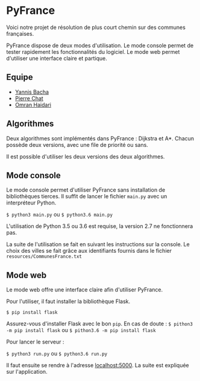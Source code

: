 # PyFrance #
Voici notre projet de résolution de plus court chemin sur des communes
françaises.

PyFrance dispose de deux modes d'utilisation. Le mode console permet
de tester rapidement les fonctionnalités du logiciel. Le mode web
permet d'utiliser une interface claire et partique.

## Equipe ##
* [Yannis Bacha](https://github.com/YannisBacha)
* [Pierre Chat](https://github.com/TheCaptainCat)
* [Omran Haidari](https://github.com/omranhaidari)

## Algorithmes ##
Deux algorithmes sont implémentés dans PyFrance : Dijkstra et A*.
Chacun possède deux versions, avec une file de priorité ou sans.

Il est possible d'utiliser les deux versions des deux algorithmes.

## Mode console ##
Le mode console permet d'utiliser PyFrance sans installation de
bibliothèques tierces. Il suffit de lancer le fichier `main.py` avec
un interpréteur Python.

`$ python3 main.py` ou `$ python3.6 main.py`

L'utilisation de Python 3.5 ou 3.6 est requise, la version 2.7 ne
fonctionnera pas.

La suite de l'utilisation se fait en suivant les instructions sur la
console. Le choix des villes se fait grâce aux identifiants fournis
dans le fichier `resources/CommunesFrance.txt`

## Mode web ##

Le mode web offre une interface claire afin d'utiliser PyFrance.

Pour l'utiliser, il faut installer la bibliothèque Flask.

`$ pip install flask`

Assurez-vous d'installer Flask avec le bon `pip`. En cas de doute :
`$ pithon3 -m pip install flask` ou `$ pithon3.6 -m pip install flask`

Pour lancer le serveur :

`$ python3 run.py` ou `$ python3.6 run.py`

Il faut ensuite se rendre à l'adresse [localhost:5000](http://localhost:5000/).
La suite est expliquée sur l'application.